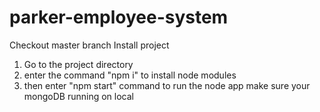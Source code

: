 # parker-employee-system

Checkout master branch
Install project
1. Go to the project directory
2. enter the command "npm i" to install node modules
3. then enter "npm start" command to run the node app make sure your mongoDB running on local
